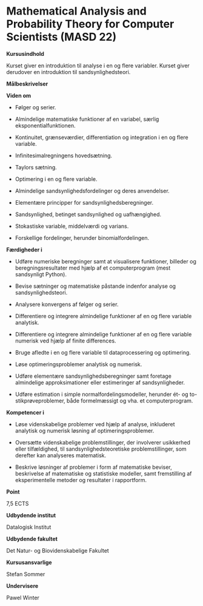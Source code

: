 # Mathematical Analysis and Probability Theory for Computer Scientists (MASD 22)

**Kursusindhold**

Kurset giver en introduktion til analyse i en og flere variabler. Kurset giver derudover en introduktion til sandsynlighedsteori.

**Målbeskrivelser**

**Viden om**

- Følger og serier.

- Almindelige matematiske funktioner af en variabel, særlig eksponentialfunktionen.

- Kontinuitet, grænseværdier, differentiation og integration i en og flere variable.

- Infinitesimalregningens hovedsætning.

- Taylors sætning.

- Optimering i en og flere variable.

- Almindelige sandsynlighedsfordelinger og deres anvendelser.

- Elementære principper for sandsynlighedsberegninger.

- Sandsynlighed, betinget sandsynlighed og uafhængighed.

- Stokastiske variable, middelværdi og varians.

- Forskellige fordelinger, herunder binomialfordelingen.


**Færdigheder i**

- Udføre numeriske beregninger samt at visualisere funktioner, billeder og beregningsresultater med hjælp af et computerprogram (mest sandsynligt Python).

- Bevise sætninger og matematiske påstande indenfor analyse og sandsynlighedsteori.

- Analysere konvergens af følger og serier.

- Differentiere og integrere almindelige funktioner af en og flere variable analytisk.

- Differentiere og integrere almindelige funktioner af en og flere variable numerisk ved hjælp af finite differences.

- Bruge afledte i en og flere variable til dataprocessering og optimering.

- Løse optimeringsproblemer analytisk og numerisk.

- Udføre elementære sandsynlighedsberegninger samt foretage almindelige approksimationer eller estimeringer af sandsynligheder.

- Udføre estimation i simple normalfordelingsmodeller, herunder ét- og to-stikprøveproblemer, både formelmæssigt og vha. et computerprogram. 

**Kompetencer i**

- Løse videnskabelige problemer ved hjælp af analyse, inkluderet analytisk og numerisk løsning af optimeringsproblemer.

- Oversætte videnskabelige problemstillinger, der involverer usikkerhed eller tilfældighed, til sandsynlighedsteoretiske problemstillinger, som derefter kan analyseres matematisk.

- Beskrive løsninger af problemer i form af matematiske beviser, beskrivelse af matematiske og statistiske modeller, samt fremstilling af eksperimentelle metoder og resultater i rapportform.

**Point**

7,5 ECTS

**Udbydende institut**

Datalogisk Institut

**Udbydende fakultet**

Det Natur- og Biovidenskabelige Fakultet

**Kursusansvarlige**

Stefan Sommer   

**Undervisere**

Pawel Winter

